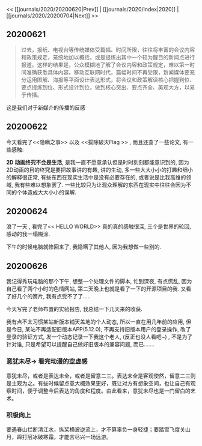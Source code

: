 << [[journals/2020/20200620|Prev]] | [[journals/2020/index|2020]] | [[journals/2020/20200704|Next]] >>

## 20200621

> 过去，报纸、电视台等传统媒体受篇幅、时间所限，往往将丰富的会议内容和政策规定，笼统地加以概括，或是提炼出其中一个较为醒目的新闻点进行报道。这样的结果是，公众模糊地了解了会议内容和政策规定，难以第一时间准确获悉具体内容。移动互联网时代，篇幅时间不再受限，新闻媒体要充分运用图解、海报等平面设计表达形式，将会议和政策解读核心把握到位、要点提炼到位、形式设计到位，做到核心突出、要点齐全、美观大方，以易于传播。

这是我们对于新媒介的传播的反感

## 20200622

今天看完了<<隐瞒之事>> 以及 <<拔除破灭Flag >> ,  而且还查了一些论文,  有一些感触:

**2D 动画终究不会是生活**, 是我一直不愿意承认但是时时刻刻都能意识到的,   因为2D动画的目的终究是要把故事讲的有趣,  讲的生动,  多一些大大小小的打趣和细小的解释很正常,  有些东西在现实生活中是没有必要存在的,  或者说是比我高维的领域,  我有些难以想象罢了.  一些比较只为让观众理解的东西在现实中往往会因为不同的个体造成大大小小的误解.

## 20200624

浪了一天 ,  看完了<< HELLO WORLD>> 真的真的感触很深,  三个是世界的轮回,  感动的我一塌糊涂.

下午的时候电脑就修回来了,  我隐瞒了其他人,  因为我想做一些别的.

## 20200626

我记得秀玩电脑的那个下午,  想整一个处理文件的脚本,  忙到深夜,  有点慌乱,  因为自己看了两个小时的色情网站,  第二天晚上也就是看了一下的开源项目的我.  又看了好几个的簧片,  我有点受不了了.....

今天写完了老师布置的实验报告, 我总结一下几天来的收获.

‍我有点不太习惯某站新版本铺天盖地的个人动态,  所以一直在用几年前的应用,  但是今日, 某站不再适配旧版本APP(5.12.0),   不再支持旧版本用户的登录操作,  改了登录的验证方式,  发一个动态记录一下我这个老人,  (反正也没人看吧~) ,  不是为了针对谁,  只是希望可以提醒自己做好旧版本的兼容问题,  而已.......
### 意犹未尽-> 看完动漫的空虚感
意犹未尽，或者是表达未全，或者是留意二三。表达未全是客观使然，留意二三则是主观为之。有些时候留点意大概效果更好，既让对方有想象空间，也让自己有观察时间，便于调整今后表达的角度和程度。由此看来，意犹未尽也是一门留白的艺术。
### 积极向上
要遇春山拦断清江水，纵桨横波逆流上，才不算辜负一身轻捷；要踏雪飞度关山月，蹄打层冰破寒霜，才能言尽兴一场远游。